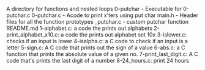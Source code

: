 A directory for functions and nested loops
0-putchar - Executable for 0-putchar.c
0-putchar.c - Acode to print x'ters using put char 
main.h - Header files for all the function prototypes
_putchar.c - custom putchar function
README.md
1-alphabet.c: a code the prints out alphabets
2-print_alphabet_x10.c: a code the prints out alphabet set 10x
3-islower.c: checks if an input is lower
4-isalpha.c: a C code to check if an input is a letter
5-sign.c: A C code that prints out the sign of a value
6-abs.c: a C function that prints the absolute value of a given no.
7-print_last_digit.c: A C code that's prints the last digit of a number
8-24_hours.c: print 24 hours

